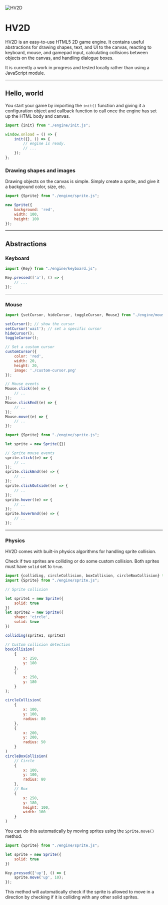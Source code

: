 ![HV2D](https://i.imgur.com/40HNRIl.png)

# HV2D

HV2D is an easy-to-use HTML5 2D game engine. It contains useful abstractions for drawing shapes, text, and UI to the
canvas, reacting to keyboard, mouse, and gamepad input, calculating collisions between objects on the canvas, and
handling dialogue boxes.

It is currently a work in progress and tested locally rather than using a JavaScript module.

---

## Hello, world

You start your game by importing the `init()` function and giving it a configuration object and callback function to
call once the engine has set up the HTML body and canvas.

```javascript
import {init} from "./engine/init.js";

window.onload = () => {
    init({}, () => {
        // engine is ready.
        // ...
    });
};
```

### Drawing shapes and images

Drawing objects on the canvas is simple. Simply create a sprite, and give it a background color, size, etc.

```javascript
import {Sprite} from "./engine/sprite.js";

new Sprite({
    background: 'red',
    width: 100,
    height: 100
});
```

---

## Abstractions

### Keyboard

```javascript
import {Key} from "./engine/keyboard.js";

Key.pressed(['a'], () => {
    // ... 
});
```

---

### Mouse

```javascript
import {setCursor, hideCursor, toggleCursor, Mouse} from "./engine/mouse.js";

setCursor(); // show the cursor
setCursor('wait'); // set a specific cursor
hideCursor();
toggleCursor();

// Set a custom cursor
customCursor({
    color: 'red',
    width: 20,
    height: 20,
    image: './custom-cursor.png'
});

// Mouse events
Mouse.click((e) => {
    // ..
});
Mouse.clickEnd((e) => {
    // ..
});
Mouse.move((e) => {
    // ..
});

import {Sprite} from "./engine/sprite.js";

let sprite = new Sprite({})

// Sprite mouse events
sprite.click((e) => {
    // ..
});
sprite.clickEnd((e) => {
    // ..
});
sprite.clickOutside((e) => {
    // ..
});
sprite.hover((e) => {
    // ..
});
sprite.hoverEnd((e) => {
    // ..
});
```

---

### Physics

HV2D comes with built-in physics algorithms for handling sprite collision.

Check if two sprites are colliding or do some custom collision. Both sprites must have `solid` set to `true`.

```javascript
import {colliding, circleCollision, boxCollision, circleBoxCollision} from "./engine/physics.js";
import {Sprite} from "./engine/sprite.js";

// Sprite collision

let sprite1 = new Sprite({
    solid: true
})
let sprite2 = new Sprite({
    shape: 'circle',
    solid: true
})

colliding(sprite1, sprite2)

// Custom collision detection
boxCollision(
    {
        x: 250,
        y: 180
    },
    {
        x: 250,
        y: 180
    }
);

circleCollision(
    {
        x: 100,
        y: 100,
        radius: 80
    },
    {
        x: 200,
        y: 200,
        radius: 50
    }
)
circleBoxCollision(
    // Circle
    {
        x: 100,
        y: 100,
        radius: 80
    },
    // Box
    {
        x: 250,
        y: 180,
        height: 100,
        width: 100
    }
)
```

You can do this automatically by moving sprites using the `Sprite.move()` method.

```javascript
import {Sprite} from "./engine/sprite.js";

let sprite = new Sprite({
    solid: true
})

Key.pressed(['up'], () => {
    sprite.move('up', 10);
});
```

This method will automatically check if the sprite is allowed to move in a direction by checking if it is colliding with any other solid sprites.
